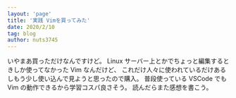```yaml
---
layout: 'page'
title: '実践 Vimを買ってみた'
date: 2020/2/10
tag: blog
author: nuts3745
---
```


いやまあ買っただけなんですけど。
Linux サーバー上とかでちょっと編集するときしか使ってなかった Vim なんだけど、
これだけ人々に使われているだけあるしもう少し使い込んで見ようと思ったので購入。
普段使っている VSCode でも Vim の動作できるから学習コスパ良さそう。
読んだらまた感想を書こう。
